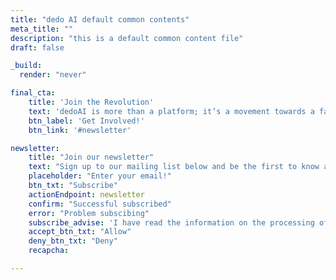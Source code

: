 ```yaml
---
title: "dedo AI default common contents"
meta_title: ""
description: "this is a default common content file"
draft: false

_build:
  render: "never"

final_cta:
    title: 'Join the Revolution'
    text: 'dedoAI is more than a platform; it’s a movement towards a fairer, more transparent data economy. Be part of the change.'
    btn_label: 'Get Involved!'
    btn_link: '#newsletter'

newsletter:
    title: "Join our newsletter"
    text: "Sign up to our mailing list below and be the first to know about new updates. Don't worry, we hate spam too."
    placeholder: "Enter your email!"
    btn_txt: "Subscribe"
    actionEndpoint: newsletter
    confirm: "Successful subscribed"
    error: "Problem subscibing"
    subscribe_advise: 'I have read the information on the processing of personal data as available on the <a href="/privacy-policy/" target="_blank">privacy policy</a> and that I consent to the processing of my personal data in order to receive periodic communications on the developments of the project and on further services relating to the project'
    accept_btn_txt: "Allow"
    deny_btn_txt: "Deny"
    recapcha: 

---
```

